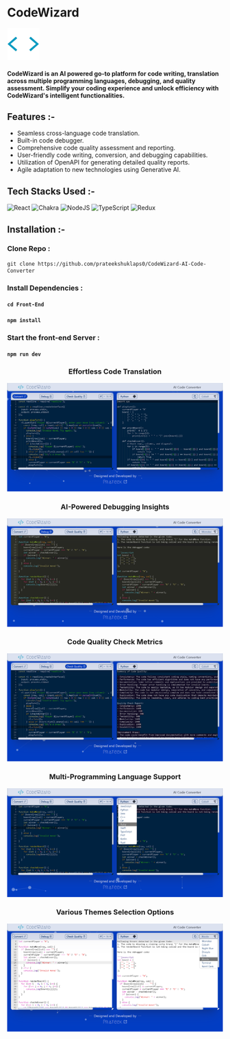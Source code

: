 # CodeWizard

<img width="75px" src="./Images/Logo.webp" />



#### CodeWizard is an AI powered go-to platform for code writing, translation across multiple programming languages, debugging, and quality assessment. Simplify your coding experience and unlock efficiency with CodeWizard's intelligent functionalities.

## Features :-

- Seamless cross-language code translation.
- Built-in code debugger.
- Comprehensive code quality assessment and reporting.
- User-friendly code writing, conversion, and debugging capabilities.
- Utilization of OpenAPI for generating detailed quality reports.
- Agile adaptation to new technologies using Generative AI.

## Tech Stacks Used :-

![React](https://img.shields.io/badge/react-%2320232a.svg?style=for-the-badge&logo=react&logoColor=%2361DAFB) ![Chakra](https://img.shields.io/badge/chakra-%234ED1C5.svg?style=for-the-badge&logo=chakraui&logoColor=white) ![NodeJS](https://img.shields.io/badge/node.js-6DA55F?style=for-the-badge&logo=node.js&logoColor=white) ![TypeScript](https://img.shields.io/badge/typescript-%23007ACC.svg?style=for-the-badge&logo=typescript&logoColor=white) ![Redux](https://img.shields.io/badge/redux-%23593d88.svg?style=for-the-badge&logo=redux&logoColor=white)

## Installation :-



### Clone Repo :
```
git clone https://github.com/prateekshuklaps0/CodeWizard-AI-Code-Converter
```
### Install Dependencies :
#### `cd Front-End`
#### `npm install`
### Start the front-end Server :
#### `npm run dev`


<h3 align="center">Effortless Code Translation</h3>

![Effortless Code Translation](./Images/Converting.png)


<h3 align="center">AI-Powered Debugging Insights</h3>

![AI-Powered Debugging Insights](./Images/Debuging.png)


<h3 align="center">Code Quality Check Metrics</h3>

![Code Quality Check Metrics](./Images/Checking_Quality.png)


<h3 align="center">Multi-Programming Language Support</h3>

![Multi-Programming Language Support](./Images/Languages.png)


<h3 align="center">Various Themes Selection Options</h3>

![Various Themes Selection Options](./Images/Themes.png)
